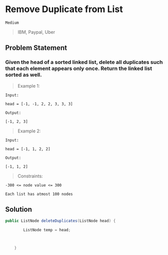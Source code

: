 # Remove Duplicate from List

`Medium`

> IBM, Paypal, Uber

## Problem Statement

### Given the head of a sorted linked list, delete all duplicates such that each element appears only once. Return the linked list sorted as well.

> Example 1:

```
Input:

head = [-1, -1, 2, 2, 3, 3, 3]

Output:

[-1, 2, 3]

```

> Example 2:

```
Input:

head = [-1, 1, 2, 2]

Output:

[-1, 1, 2]

```

> Constraints:

```
-300 <= node value <= 300

Each list has atmost 100 nodes
```

## Solution

```java
public ListNode deleteDuplicates(ListNode head) {

        ListNode temp = head;



    }
```
